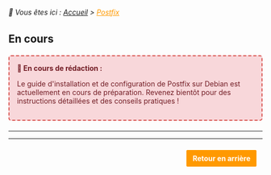 <link rel="stylesheet" type="text/css" href="/assets/css/purple-theme.css">

###### 📂 Vous êtes ici : [Accueil](../../index.md) > <a href="." style="color: #ff9900; text-decoration: underline;">Postfix</a>


## En cours

<div style="border: 2px dashed #d9534f; border-radius: 5px; padding: 15px; margin: 20px 0; background-color: #f8d7da; color: #721c24;">
  <strong>🚧 En cours de rédaction :</strong>
  <p>Le guide d'installation et de configuration de Postfix sur Debian est actuellement en cours de préparation. Revenez bientôt pour des instructions détaillées et des conseils pratiques !</p>
</div>

---
---


<p style="text-align: right; margin: 20px 0;">
    <a href="javascript:history.back()" style="display: inline-block; padding: 8px 12px; background-color: #ff9900; color: white; text-decoration: none; border: 2px solid white; border-radius: 4px; font-weight: bold; margin-right: 10px;">
        Retour en arrière
    </a>
</p>
